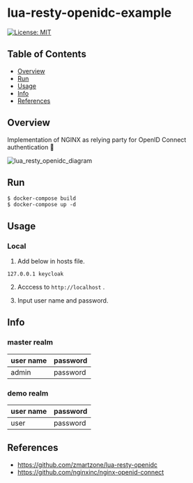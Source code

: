 # lua-resty-openidc-example
[![License: MIT](https://img.shields.io/badge/License-MIT-yellow.svg)](https://opensource.org/licenses/MIT)


## Table of Contents
- [Overview](#overview)
- [Run](#run)
- [Usage](#usage)
- [Info](#info)
- [References](#references)

## Overview
Implementation of NGINX as relying party for OpenID Connect authentication :traffic_light:

![lua_resty_openidc_diagram](https://user-images.githubusercontent.com/33596117/70452896-38c08800-1aeb-11ea-96c1-6c4f4899769d.png)

## Run
```
$ docker-compose build
$ docker-compose up -d
```

## Usage

### Local
1. Add below in hosts file.
```
127.0.0.1 keycloak
```
2. Acccess to ``http://localhost`` .

3. Input user name and password.

## Info
### master realm
|user name  |password  |
|---|---|
|admin  |password  |

### demo realm
|user name  |password  |
|---|---|
|user  |password  |

## References
- https://github.com/zmartzone/lua-resty-openidc
- https://github.com/nginxinc/nginx-openid-connect
